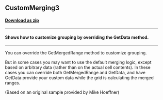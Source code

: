 ## CustomMerging3
#### [Download as zip](https://minhaskamal.github.io/DownGit/#/home?url=https://github.com/GrapeCity/ComponentOne-WinForms-Samples/tree/master/NetFramework\FlexGrid\VB\CustomMerge3)
____
#### Shows how to customize grouping by overriding the GetData method.
____
You can override the GetMergedRange method to customize grouping. 

But in some cases you may want to use the default merging logic, except based on arbitrary data (rather than on the actual cell contents). In these cases you can override both GetMergedRange and GetData, and have GetData provide your custom data while the grid is calculating the merged ranges. 

(Based on an original sample provided by Mike Hoeffner) 